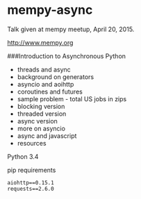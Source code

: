 # mempy-async

Talk given at mempy meetup, April 20, 2015.

http://www.mempy.org

###Introduction to Asynchronous Python

  - threads and async
  - background on generators
  - asyncio and aoihttp
  - coroutines and futures
  - sample problem - total US jobs in zips
  - blocking version
  - threaded version
  - async version
  - more on asyncio
  - async and javascript
  - resources

Python 3.4

pip requirements
```
aiohttp==0.15.1
requests==2.6.0
```
